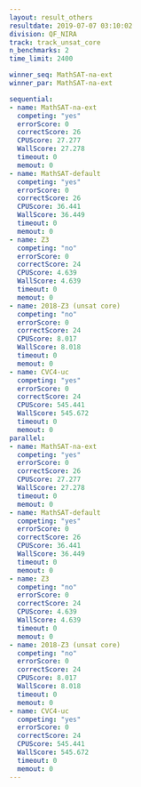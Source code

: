 ```yaml
---
layout: result_others
resultdate: 2019-07-07 03:10:02
division: QF_NIRA
track: track_unsat_core
n_benchmarks: 2
time_limit: 2400

winner_seq: MathSAT-na-ext
winner_par: MathSAT-na-ext

sequential:
- name: MathSAT-na-ext
  competing: "yes"
  errorScore: 0
  correctScore: 26
  CPUScore: 27.277
  WallScore: 27.278
  timeout: 0
  memout: 0
- name: MathSAT-default
  competing: "yes"
  errorScore: 0
  correctScore: 26
  CPUScore: 36.441
  WallScore: 36.449
  timeout: 0
  memout: 0
- name: Z3
  competing: "no"
  errorScore: 0
  correctScore: 24
  CPUScore: 4.639
  WallScore: 4.639
  timeout: 0
  memout: 0
- name: 2018-Z3 (unsat core)
  competing: "no"
  errorScore: 0
  correctScore: 24
  CPUScore: 8.017
  WallScore: 8.018
  timeout: 0
  memout: 0
- name: CVC4-uc
  competing: "yes"
  errorScore: 0
  correctScore: 24
  CPUScore: 545.441
  WallScore: 545.672
  timeout: 0
  memout: 0
parallel:
- name: MathSAT-na-ext
  competing: "yes"
  errorScore: 0
  correctScore: 26
  CPUScore: 27.277
  WallScore: 27.278
  timeout: 0
  memout: 0
- name: MathSAT-default
  competing: "yes"
  errorScore: 0
  correctScore: 26
  CPUScore: 36.441
  WallScore: 36.449
  timeout: 0
  memout: 0
- name: Z3
  competing: "no"
  errorScore: 0
  correctScore: 24
  CPUScore: 4.639
  WallScore: 4.639
  timeout: 0
  memout: 0
- name: 2018-Z3 (unsat core)
  competing: "no"
  errorScore: 0
  correctScore: 24
  CPUScore: 8.017
  WallScore: 8.018
  timeout: 0
  memout: 0
- name: CVC4-uc
  competing: "yes"
  errorScore: 0
  correctScore: 24
  CPUScore: 545.441
  WallScore: 545.672
  timeout: 0
  memout: 0
---
```


